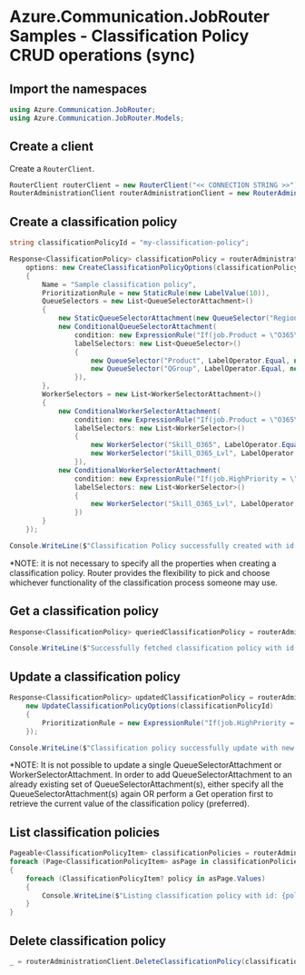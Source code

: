 # Azure.Communication.JobRouter Samples - Classification Policy CRUD operations (sync)

## Import the namespaces

```C# Snippet:Azure_Communication_JobRouter_Tests_Samples_UsingStatements
using Azure.Communication.JobRouter;
using Azure.Communication.JobRouter.Models;
```

## Create a client

Create a `RouterClient`.

```C# Snippet:Azure_Communication_JobRouter_Tests_Samples_CreateClient
RouterClient routerClient = new RouterClient("<< CONNECTION STRING >>");
RouterAdministrationClient routerAdministrationClient = new RouterAdministrationClient("<< CONNECTION STRING >>");
```

## Create a classification policy

```C# Snippet:Azure_Communication_JobRouter_Tests_Samples_Crud_CreateClassificationPolicy
string classificationPolicyId = "my-classification-policy";

Response<ClassificationPolicy> classificationPolicy = routerAdministrationClient.CreateClassificationPolicy(
    options: new CreateClassificationPolicyOptions(classificationPolicyId)
    {
        Name = "Sample classification policy",
        PrioritizationRule = new StaticRule(new LabelValue(10)),
        QueueSelectors = new List<QueueSelectorAttachment>()
        {
            new StaticQueueSelectorAttachment(new QueueSelector("Region", LabelOperator.Equal, new LabelValue("NA"))),
            new ConditionalQueueSelectorAttachment(
                condition: new ExpressionRule("If(job.Product = \"O365\", true, false)"),
                labelSelectors: new List<QueueSelector>()
                {
                    new QueueSelector("Product", LabelOperator.Equal, new LabelValue("O365")),
                    new QueueSelector("QGroup", LabelOperator.Equal, new LabelValue("NA_O365"))
                }),
        },
        WorkerSelectors = new List<WorkerSelectorAttachment>()
        {
            new ConditionalWorkerSelectorAttachment(
                condition: new ExpressionRule("If(job.Product = \"O365\", true, false)"),
                labelSelectors: new List<WorkerSelector>()
                {
                    new WorkerSelector("Skill_O365", LabelOperator.Equal, new LabelValue(true)),
                    new WorkerSelector("Skill_O365_Lvl", LabelOperator.GreaterThanEqual, new LabelValue(1))
                }),
            new ConditionalWorkerSelectorAttachment(
                condition: new ExpressionRule("If(job.HighPriority = \"true\", true, false)"),
                labelSelectors: new List<WorkerSelector>()
                {
                    new WorkerSelector("Skill_O365_Lvl", LabelOperator.GreaterThanEqual, new LabelValue(10))
                })
        }
    });

Console.WriteLine($"Classification Policy successfully created with id: {classificationPolicy.Value.Id}");
```

*NOTE: it is not necessary to specify all the properties when creating a classification policy. Router provides the flexibility to pick and choose whichever functionality of the classification process someone may use.

## Get a classification policy

```C# Snippet:Azure_Communication_JobRouter_Tests_Samples_Crud_GetClassificationPolicy
Response<ClassificationPolicy> queriedClassificationPolicy = routerAdministrationClient.GetClassificationPolicy(classificationPolicyId);

Console.WriteLine($"Successfully fetched classification policy with id: {queriedClassificationPolicy.Value.Id}");
```

## Update a classification policy

```C# Snippet:Azure_Communication_JobRouter_Tests_Samples_Crud_UpdateClassificationPolicy
Response<ClassificationPolicy> updatedClassificationPolicy = routerAdministrationClient.UpdateClassificationPolicy(
    new UpdateClassificationPolicyOptions(classificationPolicyId)
    {
        PrioritizationRule = new ExpressionRule("If(job.HighPriority = \"true\", 50, 10)")
    });

Console.WriteLine($"Classification policy successfully update with new prioritization rule. RuleType: {updatedClassificationPolicy.Value.PrioritizationRule.Kind}");
```

*NOTE: It is not possible to update a single QueueSelectorAttachment or WorkerSelectorAttachment. In order to add QueueSelectorAttachment to an already existing set of QueueSelectorAttachment(s), either specify all the QueueSelectorAttachment(s) again OR perform a Get operation first to retrieve the current value of the classification policy (preferred).

## List classification policies

```C# Snippet:Azure_Communication_JobRouter_Tests_Samples_Crud_GetClassificationPolicies
Pageable<ClassificationPolicyItem> classificationPolicies = routerAdministrationClient.GetClassificationPolicies();
foreach (Page<ClassificationPolicyItem> asPage in classificationPolicies.AsPages(pageSizeHint: 10))
{
    foreach (ClassificationPolicyItem? policy in asPage.Values)
    {
        Console.WriteLine($"Listing classification policy with id: {policy.ClassificationPolicy.Id}");
    }
}
```

## Delete classification policy

```C# Snippet:Azure_Communication_JobRouter_Tests_Samples_Crud_DeleteClassificationPolicy
_ = routerAdministrationClient.DeleteClassificationPolicy(classificationPolicyId);
```